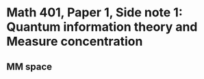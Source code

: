 # Math 401, Paper 1, Side note 1: Quantum information theory and Measure concentration

## MM space


